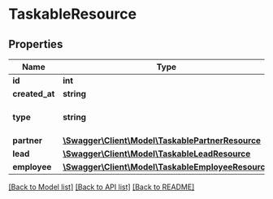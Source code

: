 # TaskableResource

## Properties
Name | Type | Description | Notes
------------ | ------------- | ------------- | -------------
**id** | **int** |  | [optional] 
**created_at** | **string** |  | [optional] 
**type** | **string** |  | [optional] [default to 'unknown']
**partner** | [**\Swagger\Client\Model\TaskablePartnerResource**](TaskablePartnerResource.md) |  | [optional] 
**lead** | [**\Swagger\Client\Model\TaskableLeadResource**](TaskableLeadResource.md) |  | [optional] 
**employee** | [**\Swagger\Client\Model\TaskableEmployeeResource**](TaskableEmployeeResource.md) |  | [optional] 

[[Back to Model list]](../README.md#documentation-for-models) [[Back to API list]](../README.md#documentation-for-api-endpoints) [[Back to README]](../README.md)



